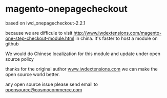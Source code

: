 magento-onepagecheckout
=======================

based on iwd_onepagecheckout-2.2.1

because we are difficule to visit http://www.iwdextensions.com/magento-one-step-checkout-module.html in china. It's faster to host a module on github

We would do Chinese localization for this module and update under open source policy

thanks for the original author www.iwdextensions.com we can make the open source world better.

any open source issue please send email to opensource@cosmocommerce.com
